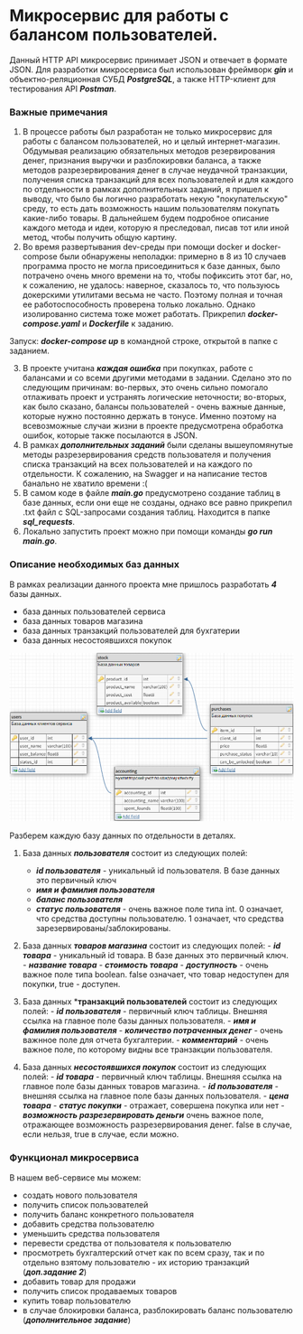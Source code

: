 # Микросервис для работы с балансом пользователей.

Данный HTTP API микросервис принимает JSON и отвечает в формате JSON. Для разработки микросервиса был использован фреймворк ***gin*** и объектно-реляционная СУБД ***PostgreSQL***, а также HTTP-клиент для тестирования API ***Postman***.

### Важные примечания
1. В процессе работы был разработан не только микросервис для работы с балансом пользователей, но и целый интернет-магазин. Обдумывая реализацию обязательных методов резервирования денег, признания выручки и разблокировки баланса, а также методов разрезервирования денег в случае неудачной транзакции, получения списка транзакций для всех пользователей и для каждого по отдельности в рамках дополнительных заданий, я пришел к выводу, что было бы логично разработать некую "покупательскую" среду, то есть дать возможность нашим пользователям покупать какие-либо товары. В дальнейшем будем подробное описание каждого метода и идеи, которую я преследовал, писав тот или иной метод, чтобы получить общую картину.
2. Во время развертывания dev-среды при помощи docker и docker-compose были обнаружены неполадки: примерно в 8 из 10 случаев программа просто не могла присоединиться к базе данных, было потрачено очень много времени на то, чтобы пофиксить этот баг, но, к сожалению, не удалось: наверное, сказалось то, что пользуюсь докерскими утилитами весьма не часто. Поэтому полная и точная ее работоспособность проверена только локально. Однако изолированно система тоже может работать. Прикрепил ***docker-compose.yaml*** и ***Dockerfile*** к заданию.

Запуск: ***docker-compose up*** в командной строке, открытой в папке с заданием.

3. В проекте учитана ***каждая ошибка*** при покупках, работе с балансами и со всеми другими методами в задании. Сделано это по следующим причинам: во-первых, это очень сильно помогало отлаживать проект и устранять логические неточности; во-вторых, как было сказано, балансы пользователей - очень важные данные, которые нужно постоянно держать в тонусе. Именно поэтому на всевозможные случаи жизни в проекте предусмотрена обработка ошибок, которые также посылаются в JSON.
4. В рамках ***дополнительных заданий*** были сделаны вышеупомянутые методы разрезервирования средств пользователя и получения списка транзакций на всех пользователей и на каждого по отдельности. К сожалению, на Swagger и на написание тестов банально не хватило времени :(
5. В самом коде в файле ***main.go*** предусмотрено создание таблиц в базе данных, если они еще не созданы, однако все равно прикрепил .txt файл с SQL-запросами создания таблиц. Находится в папке ***sql_requests***.
6. Локально запустить проект можно при помощи команды ***go run main.go***.

### Описание необходимых баз данных
В рамках реализации данного проекта мне пришлось разработать ***4*** базы данных.
- база данных пользователей сервиса
- база данных товаров магазина
- база данных транзакций пользователей для бухгатерии
- база данных несостоявшихся покупок


![Screenshot](https://github.com/artemmoroz0v/go_webservice/blob/main/screenshots/Screenshot_1.png)

Разберем каждую базу данных по отдельности в деталях.
1. База данных ***пользователя*** состоит из следующих полей:
    - ***id пользователя*** - уникальный id пользователя. В базе данных это первичный ключ
    - ***имя и фамилия пользователя***
    - ***баланс пользователя***
    - ***статус пользователя*** - очень важное поле типа int. 0 означает, что средства доступны пользователю. 1 означает, что средства зарезервированы/заблокированы.

2. База данных ***товаров магазина*** состоит из следующих полей:
        - ***id товара*** - уникальный id товара. В базе данных это первичный ключ.
        - ***название товара***
        - ***стоимость товара***
        - ***доступность*** - очень важное поле типа boolean. false означает, что товар недоступен для покупки, true - доступен.

3. База данных ***транзакций пользователей** состоит из следующих полей:
        - ***id пользователя*** - первичный ключ таблицы. Внешняя ссылка на главное поле базы данных пользователя.
        - ***имя и фамилия пользователя***
        - ***количество потраченных денег*** - очень важнное поле для отчета бухгалтерии.
        - ***комментарий*** - очень важное поле, по которому видны все транзакции пользователя.

4. База данных ***несостоявшихся покупок*** cостоит из следующих полей:
        - ***id товара*** - первичный ключ таблицы. Внешняя ссылка на главное поле базы данных товаров магазина.
        - ***id пользователя*** - внешняя ссылка на главное поле базы данных пользователя.
        - ***цена товара***
        - ***статус покупки*** - отражает, совершена покупка или нет
        - ***возможность разрезервировать деньги*** очень важное поле, отражающее возможность разрезервирования денег. false в случае, если нельзя, true в случае, если можно.

### Функционал микросервиса
В нашем веб-сервисе мы можем:
- создать нового пользователя
- получить список пользователей
- получить баланс конкретного пользователя
- добавить средства пользователю
- уменьшить средства пользователя
- перевести средства от пользователя к пользователю
- просмотреть бухгалтерский отчет как по всем сразу, так и по отдельно взятому пользователю - их историю транзакций (***доп.задание 2***)
- добавить товар для продажи
- получить список продаваемых товаров
- купить товар пользователю
- в случае блокировки баланса, разблокировать баланс пользователю (***дополнительное задание***)
